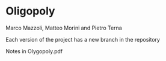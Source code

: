 # Oligopoly


Marco Mazzoli, Matteo Morini and Pietro Terna

Each version of the project has a new branch in the repository

Notes in Olygopoly.pdf
